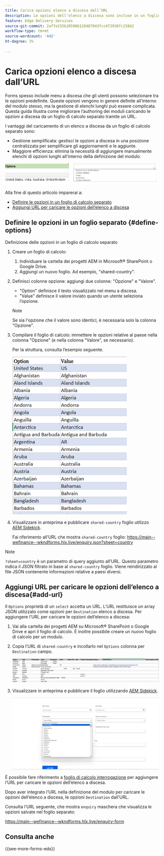 ```yaml
---
title: Carica opzioni elenco a discesa dall’URL
description: Le opzioni dell’elenco a discesa sono incluse in un foglio di calcolo distinto e quindi importate nel foglio di calcolo principale tramite l’URL fornito.
feature: Edge Delivery Services
source-git-commit: 2affe155b285986128487043fcc4f2938fc15842
workflow-type: tm+mt
source-wordcount: '442'
ht-degree: 3%

---
```



# Carica opzioni elenco a discesa dall’URL

Forms spesso include menu a discesa che gli utenti possono selezionare tra le opzioni predefinite. Queste opzioni vengono in genere definite all’interno del modulo stesso, ma la gestione di elenchi lunghi può essere complicata. Questa guida illustra come migliorare l’authoring dei moduli caricando le opzioni a discesa da un foglio di calcolo separato tramite un URL.


I vantaggi del caricamento di un elenco a discesa da un foglio di calcolo separato sono:

* Gestione semplificata: gestisci le opzioni a discesa in una posizione centralizzata per semplificare gli aggiornamenti e le aggiunte.
* Maggiore efficienza: elimina la necessità di aggiungere manualmente elenchi di opzioni lunghi all’interno della definizione del modulo.




![Opzioni a discesa](/help/forms/assets/drop-down-options.png)


Alla fine di questo articolo imparerai a:

* [Definire le opzioni in un foglio di calcolo separato](#define-options)
* [Aggiungi URL per caricare le opzioni dell’elenco a discesa](#add-url)

## Definire le opzioni in un foglio separato {#define-options}

Definizione delle opzioni in un foglio di calcolo separato

1. Creare un foglio di calcolo:
   1. Individuare la cartella dei progetti AEM in Microsoft® SharePoint o Google Drive.
   1. Aggiungi un nuovo foglio. Ad esempio, &quot;shared-country&quot;.
1. Definisci colonne opzione: aggiungi due colonne: &quot;Opzione&quot; e &quot;Valore&quot;.
   * &quot;Option&quot; definisce il testo visualizzato nel menu a discesa.
   * &quot;Value&quot; definisce il valore inviato quando un utente seleziona l’opzione.

   >[!NOTE]
   >
   >Se sia l&#39;opzione che il valore sono identici, è necessaria solo la colonna &quot;Opzione&quot;.

1. Compilare il foglio di calcolo: immettere le opzioni relative al paese nella colonna &quot;Opzione&quot; (e nella colonna &quot;Valore&quot;, se necessario).

   Per la struttura, consulta l’esempio seguente.

   ![Elenco a discesa per paese](/help/forms/assets/drop-down-country-options.png)

1. Visualizzare in anteprima e pubblicare `shared-country` foglio utilizzo [AEM Sidekick](https://www.aem.live/developer/tutorial#preview-and-publish-your-content).

   Fai riferimento all’URL che mostra `shared-country` foglio: https://main--wefinance--wkndforms.hlx.live/enquiry.json?sheet=country

>[!NOTE]
>
> `?sheet=country` è un parametro di query aggiunto all’URL. Questo parametro indica il JSON filtrato in base al `shared-country` foglio. Viene reindirizzato al file JSON contenente informazioni relative a paesi diversi.

## Aggiungi URL per caricare le opzioni dell’elenco a discesa{#add-url}

Il `Options` proprietà di un `select` accetta un URL. L’URL restituisce un array JSON utilizzato come opzioni per `Destination` elenco a discesa. Per aggiungere l’URL per caricare le opzioni dell’elenco a discesa:

1. Vai alla cartella dei progetti AEM su Microsoft® SharePoint o Google Drive e apri il foglio di calcolo. È inoltre possibile creare un nuovo foglio di calcolo per un modulo.
1. Copia l’URL di `shared-country` e incollarlo nel `Options` colonna per `Destination` campo.

   ![Foglio di calcolo di interrogazione](/help/forms/assets/drop-down-enquiry.png)

1. Visualizzare in anteprima e pubblicare il foglio utilizzando [AEM Sidekick](https://www.aem.live/developer/tutorial#preview-and-publish-your-content).


   ![Elenco a discesa per paese](/help/forms/assets/load-dropdown-options-form.png)

È possibile fare riferimento a [foglio di calcolo interrogazione](/help/forms/assets/enquiry-options.xlsx) per aggiungere l’URL per caricare le opzioni dell’elenco a discesa.

Dopo aver integrato l’URL nella definizione del modulo per caricare le opzioni dell’elenco a discesa, le opzioni `Destination` dall&#39;URL.

Consulta l’URL seguente, che mostra `enquiry` maschera che visualizza le opzioni salvate nel foglio separato:

https://main--wefinance--wkndforms.hlx.live/enquiry-form

## Consulta anche

{{see-more-forms-eds}}


